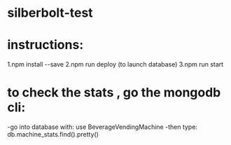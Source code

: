 # silberbolt-test

# instructions: 
1.npm install --save
2.npm run deploy (to launch database)
3.npm run start 

# to check the stats , go the mongodb cli:
-go into database with: use BeverageVendingMachine
-then type: db.machine_stats.find().pretty()

